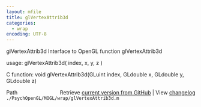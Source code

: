 ```yaml
---
layout: mfile
title: glVertexAttrib3d
categories:
  - wrap
encoding: UTF-8
---
```


glVertexAttrib3d  Interface to OpenGL function glVertexAttrib3d

usage:  glVertexAttrib3d( index, x, y, z )

C function:  void glVertexAttrib3d(GLuint index, GLdouble x, GLdouble y, GLdouble z)


<div class="code_header" style="text-align:right;">
  <span style="float:left;">Path&nbsp;&nbsp;</span> <span class="counter">Retrieve <a href=
  "https://raw.github.com/Psychtoolbox-3/Psychtoolbox-3/beta/./PsychOpenGL/MOGL/wrap/glVertexAttrib3d.m">current version from GitHub</a> | View <a href=
  "https://github.com/Psychtoolbox-3/Psychtoolbox-3/commits/beta/./PsychOpenGL/MOGL/wrap/glVertexAttrib3d.m">changelog</a></span>
</div>
<div class="code">
  <code>./PsychOpenGL/MOGL/wrap/glVertexAttrib3d.m</code>
</div>
